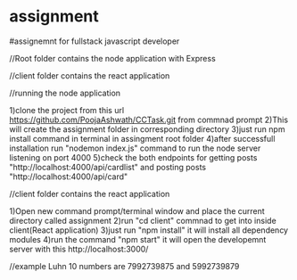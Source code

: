 # assignment
#assignemnt for fullstack javascript developer


//Root folder contains the node application with Express

//client folder contains the react application

//running the node application

1)clone the project from this url https://github.com/PoojaAshwath/CCTask.git from commnad prompt
2)This will create the assignment folder in corresponding directory
3)just run npm install command in terminal in assingment root folder
4)after successfull installation run "nodemon index.js" command to run the node server listening on port 4000
5)check the both endpoints for getting posts "http://localhost:4000/api/cardlist" and posting posts  "http://localhost:4000/api/card"




//client folder contains the react application

1)Open new command prompt/terminal window and place the current directory called assignment
2)run "cd client" commnad to get into inside client(React application)
3)just run "npm install" it will install all dependency modules
4)run the command "npm start" it will open the developemnt server with this http://localhost:3000/

//example Luhn 10 numbers are 7992739875 and 5992739879


